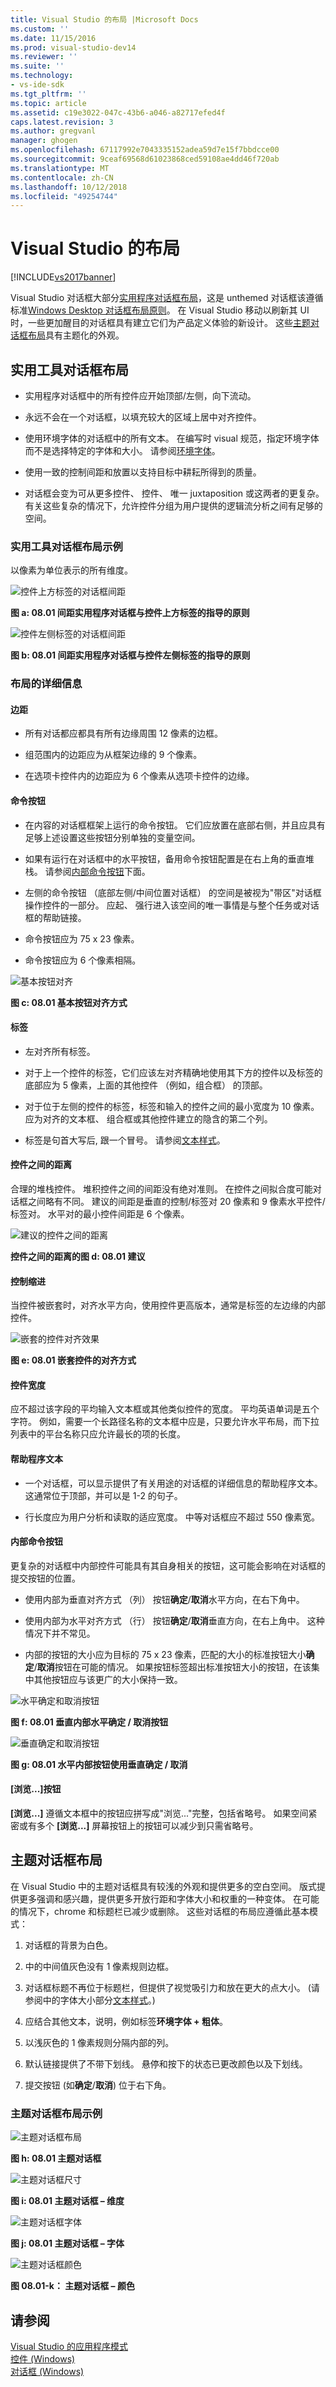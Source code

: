 ```yaml
---
title: Visual Studio 的布局 |Microsoft Docs
ms.custom: ''
ms.date: 11/15/2016
ms.prod: visual-studio-dev14
ms.reviewer: ''
ms.suite: ''
ms.technology:
- vs-ide-sdk
ms.tgt_pltfrm: ''
ms.topic: article
ms.assetid: c19e3022-047c-43b6-a046-a82717efed4f
caps.latest.revision: 3
ms.author: gregvanl
manager: ghogen
ms.openlocfilehash: 67117992e7043335152adea59d7e15f7bbdcce00
ms.sourcegitcommit: 9ceaf69568d61023868ced59108ae4dd46f720ab
ms.translationtype: MT
ms.contentlocale: zh-CN
ms.lasthandoff: 10/12/2018
ms.locfileid: "49254744"
---
```

# <a name="layout-for-visual-studio"></a>Visual Studio 的布局
[!INCLUDE[vs2017banner](../../includes/vs2017banner.md)]

Visual Studio 对话框大部分[实用程序对话框布局](../../extensibility/ux-guidelines/layout-for-visual-studio.md#BKMK_UtilityDialogLayout)，这是 unthemed 对话框该遵循标准[Windows Desktop 对话框布局原则](https://msdn.microsoft.com/library/windows/desktop/dn742499\(v=vs.85\).aspx)。 在 Visual Studio 移动以刷新其 UI 时，一些更加醒目的对话框具有建立它们为产品定义体验的新设计。 这些[主题对话框布局](../../extensibility/ux-guidelines/layout-for-visual-studio.md#BKMK_ThemedDialogLayout)具有主题化的外观。  
  
##  <a name="BKMK_UtilityDialogLayout"></a> 实用工具对话框布局  
  
-   实用程序对话框中的所有控件应开始顶部/左侧，向下流动。  
  
-   永远不会在一个对话框，以填充较大的区域上居中对齐控件。  
  
-   使用环境字体的对话框中的所有文本。 在编写时 visual 规范，指定环境字体而不是选择特定的字体和大小。 请参阅[环境字体](../../extensibility/ux-guidelines/fonts-and-formatting-for-visual-studio.md#BKMK_TheEnvironmentFont)。  
  
-   使用一致的控制间距和放置以支持目标中耕耘所得到的质量。  
  
-   对话框会变为可从更多控件、 控件、 唯一 juxtaposition 或这两者的更复杂。 有关这些复杂的情况下，允许控件分组为用户提供的逻辑流分析之间有足够的空间。  
  
### <a name="utility-dialog-layout-examples"></a>实用工具对话框布局示例  
 以像素为单位表示的所有维度。  
  
 ![控件上方标签的对话框间距](../../extensibility/ux-guidelines/media/0801-a-utilityspacingabove.png "0801 a_UtilitySpacingAbove")  
  
 **图 a: 08.01 间距实用程序对话框与控件上方标签的指导的原则**  
  
 ![控件左侧标签的对话框间距](../../extensibility/ux-guidelines/media/0801-b-utilityspacingleft.png "0801 b_UtilitySpacingLeft")  
  
 **图 b: 08.01 间距实用程序对话框与控件左侧标签的指导的原则**  
  
### <a name="layout-details"></a>布局的详细信息  
  
#### <a name="margins"></a>边距  
  
-   所有对话都应都具有所有边缘周围 12 像素的边框。  
  
-   组范围内的边距应为从框架边缘的 9 个像素。  
  
-   在选项卡控件内的边距应为 6 个像素从选项卡控件的边缘。  
  
#### <a name="command-buttons"></a>命令按钮  
  
-   在内容的对话框框架上运行的命令按钮。 它们应放置在底部右侧，并且应具有足够上述设置这些按钮分别单独的变量空间。  
  
-   如果有运行在对话框中的水平按钮，备用命令按钮配置是在右上角的垂直堆栈。 请参阅[内部命令按钮](../../extensibility/ux-guidelines/layout-for-visual-studio.md#BKMK_InteriorCommandButtons)下面。  
  
-   左侧的命令按钮 （底部左侧/中间位置对话框） 的空间是被视为"带区"对话框操作控件的一部分。 应起、 强行进入该空间的唯一事情是与整个任务或对话框的帮助链接。  
  
-   命令按钮应为 75 x 23 像素。  
  
-   命令按钮应为 6 个像素相隔。  
  
 ![基本按钮对齐](../../extensibility/ux-guidelines/media/0801-c-buttonalign.png "0801 c_ButtonAlign")  
  
 **图 c: 08.01 基本按钮对齐方式**  
  
#### <a name="labels"></a>标签  
  
-   左对齐所有标签。  
  
-   对于上一个控件的标签，它们应该左对齐精确地使用其下方的控件以及标签的底部应为 5 像素，上面的其他控件 （例如，组合框） 的顶部。  
  
-   对于位于左侧的控件的标签，标签和输入的控件之间的最小宽度为 10 像素。 应为对齐的文本框、 组合框或其他控件建立的隐含的第二个列。  
  
-   标签是句首大写后, 跟一个冒号。 请参阅[文本样式](../../extensibility/ux-guidelines/fonts-and-formatting-for-visual-studio.md#BKMK_TextStyle)。  
  
#### <a name="distance-between-controls"></a>控件之间的距离  
 合理的堆栈控件。 堆积控件之间的间距没有绝对准则。 在控件之间拟合度可能对话框之间略有不同。 建议的间距是垂直的控制/标签对 20 像素和 9 像素水平控件/标签对。 水平对的最小控件间距是 6 个像素。  
  
 ![建议的控件之间的距离](../../extensibility/ux-guidelines/media/0801-d-controldistance.png "0801 d_ControlDistance")  
  
 **控件之间的距离的图 d: 08.01 建议**  
  
#### <a name="control-indentation"></a>控制缩进  
 当控件被嵌套时，对齐水平方向，使用控件更高版本，通常是标签的左边缘的内部控件。  
  
 ![嵌套的控件对齐效果](../../extensibility/ux-guidelines/media/0801-e-controlalign.png "0801 e_ControlAlign")  
  
 **图 e: 08.01 嵌套控件的对齐方式**  
  
#### <a name="control-width"></a>控件宽度  
 应不超过该字段的平均输入文本框或其他类似控件的宽度。 平均英语单词是五个字符。 例如，需要一个长路径名称的文本框中应是，只要允许水平布局，而下拉列表中的平台名称只应允许最长的项的长度。  
  
#### <a name="helper-text"></a>帮助程序文本  
  
-   一个对话框，可以显示提供了有关用途的对话框的详细信息的帮助程序文本。 这通常位于顶部，并可以是 1-2 的句子。  
  
-   行长度应为用户分析和读取的适应宽度。 中等对话框应不超过 550 像素宽。  
  
####  <a name="BKMK_InteriorCommandButtons"></a> 内部命令按钮  
 更复杂的对话框中内部控件可能具有其自身相关的按钮，这可能会影响在对话框的提交按钮的位置。  
  
-   使用内部为垂直对齐方式 （列） 按钮**确定**/**取消**水平方向，在右下角中。  
  
-   使用内部为水平对齐方式 （行） 按钮**确定**/**取消**垂直方向，在右上角中。 这种情况下并不常见。  
  
-   内部的按钮的大小应为目标的 75 x 23 像素，匹配的大小的标准按钮大小**确定**/**取消**按钮在可能的情况。 如果按钮标签超出标准按钮大小的按钮，在该集中其他按钮应与该更广的大小保持一致。  
  
 ![水平确定和取消按钮](../../extensibility/ux-guidelines/media/0801-f-horizokcan.png "0801 f_HorizOKCan")  
  
 **图 f: 08.01 垂直内部水平确定 / 取消按钮**  
  
 ![垂直确定和取消按钮](../../extensibility/ux-guidelines/media/0801-g-vertokcan.png "0801 g_VertOKCan")  
  
 **图 g: 08.01 水平内部按钮使用垂直确定 / 取消**  
  
#### <a name="browse-button"></a>[浏览...]按钮  
 **[浏览...]** 遵循文本框中的按钮应拼写成"浏览..."完整，包括省略号。 如果空间紧密或有多个 **[浏览...]** 屏幕按钮上的按钮可以减少到只需省略号。  
  
##  <a name="BKMK_ThemedDialogLayout"></a> 主题对话框布局  
 在 Visual Studio 中的主题对话框具有较浅的外观和提供更多的空白空间。 版式提供更多强调和感兴趣，提供更多开放行距和字体大小和权重的一种变体。 在可能的情况下，chrome 和标题栏已减少或删除。 这些对话框的布局应遵循此基本模式：  
  
1.  对话框的背景为白色。  
  
2.  中的中间值灰色没有 1 像素规则边框。  
  
3.  对话框标题不再位于标题栏，但提供了视觉吸引力和放在更大的点大小。 (请参阅中的字体大小部分[文本样式](../../extensibility/ux-guidelines/fonts-and-formatting-for-visual-studio.md#BKMK_TextStyle)。)  
  
4.  应结合其他文本，说明，例如标签**环境字体 + 粗体**。  
  
5.  以浅灰色的 1 像素规则分隔内部的列。  
  
6.  默认链接提供了不带下划线。 悬停和按下的状态已更改颜色以及下划线。  
  
7.  提交按钮 (如**确定**/**取消**) 位于右下角。  
  
### <a name="themed-dialog-layout-examples"></a>主题对话框布局示例  
 ![主题对话框布局](../../extensibility/ux-guidelines/media/0801-h-themeddialog.png "0801 h_ThemedDialog")  
  
 **图 h: 08.01 主题对话框**  
  
 ![主题对话框尺寸](../../extensibility/ux-guidelines/media/0801-i-themeddialogdimensions.png "0801 i_ThemedDialogDimensions")  
  
 **图 i: 08.01 主题对话框 – 维度**  
  
 ![主题对话框字体](../../extensibility/ux-guidelines/media/0801-j-themeddialogfonts.png "0801 j_ThemedDialogFonts")  
  
 **图 j: 08.01 主题对话框 – 字体**  
  
 ![主题对话框颜色](../../extensibility/ux-guidelines/media/0801-k-themeddialogcolors.png "0801 k_ThemedDialogColors")  
  
 **图 08.01-k： 主题对话框 – 颜色**  
  
## <a name="see-also"></a>请参阅  
 [Visual Studio 的应用程序模式](../../extensibility/ux-guidelines/application-patterns-for-visual-studio.md)   
 [控件 (Windows)](https://msdn.microsoft.com/library/windows/desktop/dn742399.aspx)   
 [对话框 (Windows)](https://msdn.microsoft.com/library/windows/desktop/dn742499\(v=vs.85\).aspx)

